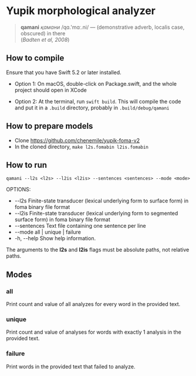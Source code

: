# Yupik morphological analyzer

> **qamani** *қамани* /qɑ.'mɑː.ni/ — (demonstrative adverb, localis case, obscured) in there <br> (*Badten et al, 2008*)


## How to compile

Ensure that you have Swift 5.2 or later installed.

- Option 1: On macOS, double-click on Package.swift, and the whole project should open in XCode

- Option 2: At the terminal, run `swift build`. This will compile the code and put it in a `.build` directory, probably in `.build/debug/qamani`


## How to prepare models

* Clone https://github.com/chenemile/yupik-foma-v2
* In the cloned directory, `make l2s.fomabin l2is.fomabin`

## How to run

`qamani --l2s <l2s> --l2is <l2is> --sentences <sentences> --mode <mode>`

OPTIONS:
* --l2s <l2s>             Finite-state transducer (lexical underlying form to surface form) in foma binary file format 
* --l2is <l2is>           Finite-state transducer (lexical underlying form to segmented surface form) in foma binary file format 
* --sentences <sentences> Text file containing one sentence per line 
* --mode <mode>           all | unique | failure 
* -h, --help              Show help information.

The arguments to the **l2s** and **l2is** flags must be absolute paths, not relative paths.

## Modes

### all
Print count and value of all analyzes for every word in the provided text.

### unique
Print count and value of analyses for words with exactly 1 analysis in the provided text.

### failure
Print words in the provided text that failed to analyze.

